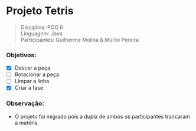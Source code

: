 # Projeto Tetris
>Disciplina: POO II  
>Linguagem: Java  
>Participantes: Guilherme Molina & Murilo Pereira

### Objetivos:
-[x] Descer a peça  
-[ ] Rotacionar a peça  
-[ ] Limpar a linha  
-[x] Criar a fase  

### Observação:
- O projeto foi migrado pois a dupla de ambos os participantes trancaram a matéria.
